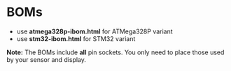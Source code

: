 # BOMs
* use **atmega328p-ibom.html** for ATMega328P variant
* use **stm32-ibom.html** for STM32 variant

**Note:** The BOMs include **all** pin sockets. You only need to place those used by your sensor and display.
